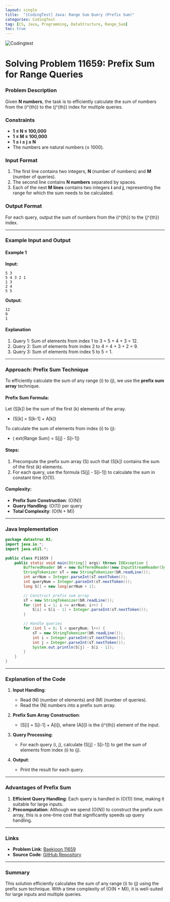 ```yaml
---
layout: single
title:  "[CodingTest] Java: Range Sum Query (Prefix Sum)"
categories: CodingTest
tag: [CS, Java, Programming, DataStructure, Range_Sum]
toc: true
---
```


![Codingtest]({{site.urls}}/assets/images/2024-08-28-PrintingaStringinJava/2.png)

# Solving Problem 11659: Prefix Sum for Range Queries

### Problem Description
Given **N numbers**, the task is to efficiently calculate the sum of numbers from the \(i^{th}\) to the \(j^{th}\) index for multiple queries.

### Constraints
- **1 ≤ N ≤ 100,000**
- **1 ≤ M ≤ 100,000**
- **1 ≤ i ≤ j ≤ N**
- The numbers are natural numbers (≤ 1000).

### Input Format
1. The first line contains two integers, **N** (number of numbers) and **M** (number of queries).
2. The second line contains **N numbers** separated by spaces.
3. Each of the next **M lines** contains two integers **i** and **j**, representing the range for which the sum needs to be calculated.

### Output Format
For each query, output the sum of numbers from the \(i^{th}\) to the \(j^{th}\) index.

---

### Example Input and Output
#### Example 1
**Input:**
```
5 3
5 4 3 2 1
1 3
2 4
5 5
```
**Output:**
```
12
9
1
```

#### Explanation
1. Query 1: Sum of elements from index 1 to 3 = 5 + 4 + 3 = 12.
2. Query 2: Sum of elements from index 2 to 4 = 4 + 3 + 2 = 9.
3. Query 3: Sum of elements from index 5 to 5 = 1.

---

### Approach: Prefix Sum Technique
To efficiently calculate the sum of any range \(i\) to \(j\), we use the **prefix sum array** technique.

#### Prefix Sum Formula:
Let \(S[k]\) be the sum of the first \(k\) elements of the array.

- \(S[k] = S[k-1] + A[k]\)

To calculate the sum of elements from index \(i\) to \(j\):
- \(	ext{Range Sum} = S[j] - S[i-1]\)

#### Steps:
1. Precompute the prefix sum array \(S\) such that \(S[k]\) contains the sum of the first \(k\) elements.
2. For each query, use the formula \(S[j] - S[i-1]\) to calculate the sum in constant time \(O(1)\).

#### Complexity:
- **Prefix Sum Construction**: \(O(N)\)
- **Query Handling**: \(O(1)\) per query
- **Total Complexity**: \(O(N + M)\)

---

### Java Implementation
```java
package datastruc.R1;
import java.io.*;
import java.util.*;

public class P11659 {
    public static void main(String[] args) throws IOException {
        BufferedReader bR = new BufferedReader(new InputStreamReader(System.in));
        StringTokenizer sT = new StringTokenizer(bR.readLine());
        int arrNum = Integer.parseInt(sT.nextToken());
        int queryNum = Integer.parseInt(sT.nextToken());
        long S[] = new long[arrNum + 1];

        // Construct prefix sum array
        sT = new StringTokenizer(bR.readLine());
        for (int i = 1; i <= arrNum; i++) {
            S[i] = S[i - 1] + Integer.parseInt(sT.nextToken());
        }

        // Handle queries
        for (int l = 0; l < queryNum; l++) {
            sT = new StringTokenizer(bR.readLine());
            int i = Integer.parseInt(sT.nextToken());
            int j = Integer.parseInt(sT.nextToken());
            System.out.println(S[j] - S[i - 1]);
        }
    }
}
```

---

### Explanation of the Code
1. **Input Handling**:
   - Read \(N\) (number of elements) and \(M\) (number of queries).
   - Read the \(N\) numbers into a prefix sum array.

2. **Prefix Sum Array Construction**:
   - \(S[i] = S[i-1] + A[i]\), where \(A[i]\) is the \(i^{th}\) element of the input.

3. **Query Processing**:
   - For each query \(i, j\), calculate \(S[j] - S[i-1]\) to get the sum of elements from index \(i\) to \(j\).

4. **Output**:
   - Print the result for each query.

---

### Advantages of Prefix Sum
1. **Efficient Query Handling**: Each query is handled in \(O(1)\) time, making it suitable for large inputs.
2. **Precomputation**: Although we spend \(O(N)\) to construct the prefix sum array, this is a one-time cost that significantly speeds up query handling.

---

### Links
- **Problem Link**: [Baekjoon 11659](https://www.acmicpc.net/problem/11659)
- **Source Code**: [GitHub Repository](https://github.com/maxkim77/javaalgo)

---

### Summary
This solution efficiently calculates the sum of any range \(i\) to \(j\) using the prefix sum technique. With a time complexity of \(O(N + M)\), it is well-suited for large inputs and multiple queries.
